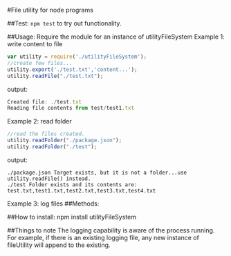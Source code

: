 #File utility for node programs

##Test:
`npm test` to try out functionality.

##Usage:
Require the module for an instance of utilityFileSystem
Example 1: write content to file
```js
var utility = require('./utilityFileSystem');
//create few files...
utility.export('./test.txt','content...');
utility.readFile("./test.txt");
```
output:
```js
Created file: ./test.txt
Reading file contents from test/test1.txt
```

Example 2: read folder
```js
//read the files created.
utility.readFolder("./package.json");
utility.readFolder("./test");
```
output:
```JS
./package.json Target exists, but it is not a folder...use utility.readFile() instead.
./test Folder exists and its contents are: test.txt,test1.txt,test2.txt,test3.txt,test4.txt
```

Example 3: log files
##Methods:

##How to install:
npm install utilityFileSystem

##Things to note
The logging capability is aware of the process running. For example, if there is an existing logging file, any new instance of fileUtility will append to the existing.
